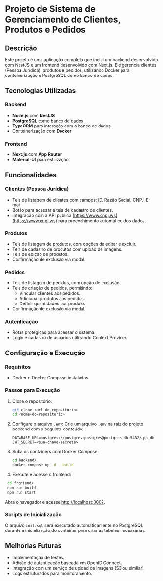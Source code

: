 # Projeto de Sistema de Gerenciamento de Clientes, Produtos e Pedidos

## Descrição
Este projeto é uma aplicação completa que inclui um backend desenvolvido com NestJS e um frontend desenvolvido com Next.js. Ele gerencia clientes (Pessoa Jurídica), produtos e pedidos, utilizando Docker para conteinerização e PostgreSQL como banco de dados.

## Tecnologias Utilizadas

### Backend
- **Node.js** com **NestJS**
- **PostgreSQL** como banco de dados
- **TypeORM** para interação com o banco de dados
- Conteinerização com **Docker**

### Frontend
- **Next.js** com **App Router**
- **Material-UI** para estilização

## Funcionalidades

### Clientes (Pessoa Jurídica)
- Tela de listagem de clientes com campos: ID, Razão Social, CNPJ, E-mail.
- Botão para acessar a tela de cadastro de clientes.
- Integração com a API pública [https://www.cnpj.ws](https://www.cnpj.ws) para preenchimento automático dos dados.

### Produtos
- Tela de listagem de produtos, com opções de editar e excluir.
- Tela de cadastro de produtos com upload de imagens.
- Tela de edição de produtos.
- Confirmação de exclusão via modal.

### Pedidos
- Tela de listagem de pedidos, com opção de exclusão.
- Tela de criação de pedidos, permitindo:
  - Vincular clientes aos pedidos.
  - Adicionar produtos aos pedidos.
  - Definir quantidades por produto.
- Confirmação de exclusão via modal.

### Autenticação
- Rotas protegidas para acessar o sistema.
- Login e cadastro de usuários utilizando Context Provider.

## Configuração e Execução

### Requisitos
- Docker e Docker Compose instalados.

### Passos para Execução

1. Clone o repositório:
   ```bash
   git clone <url-do-repositorio>
   cd <nome-do-repositorio>
   ```

2. Configure o arquivo `.env`:
   Crie um arquivo `.env` na raiz do projeto backend com o seguinte conteúdo:
   ```env
   DATABASE_URL=postgres://postgres:postgres@postgres_db:5432/app_db
   JWT_SECRET=<sua-chave-secreta>
   ```

3. Suba os containers com Docker Compose:
   ```bash
   cd backend/
   docker-compose up -d --build
   ```

4. Execute e acesse o frontend:
  ```bash
   cd frontend/
   npm run build
   npm run start
   ```
   Abra o navegador e acesse [http://localhost:3002](http://localhost:3002).

### Scripts de Inicialização
O arquivo `init.sql` será executado automaticamente no PostgreSQL durante a inicialização do container para criar as tabelas necessárias.


## Melhorias Futuras
- Implementação de testes.
- Adição de autenticação baseada em OpenID Connect.
- Integração com um serviço de upload de imagens (S3 ou similar).
- Logs estruturados para monitoramento.


